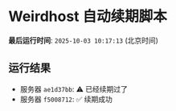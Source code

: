 # Weirdhost 自动续期脚本

**最后运行时间**: `2025-10-03 10:17:13` (北京时间)

## 运行结果

- 服务器 `ae1d37bb`: ⚠️ 已经续期过了
- 服务器 `f5008712`: ✅ 续期成功
